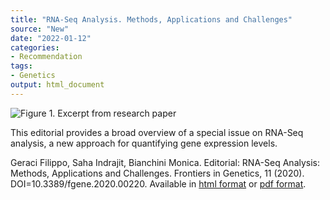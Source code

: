 ```yaml
---
title: "RNA-Seq Analysis. Methods, Applications and Challenges"
source: "New"
date: "2022-01-12"
categories:
- Recommendation
tags:
- Genetics
output: html_document
---
```


![Figure 1. Excerpt from research paper](http://www.pmean.com/new-images/22/rna-seq-analysis-01.png)

<div class="notes">

This editorial provides a broad overview of a special issue on RNA-Seq analysis, a new approach for quantifying gene expression levels.

Geraci Filippo, Saha Indrajit, Bianchini Monica. Editorial: RNA-Seq Analysis: Methods, Applications and Challenges. Frontiers in Genetics, 11 (2020). DOI=10.3389/fgene.2020.00220. Available in [html format][fil1] or [pdf format][fil2].

[fil1]: https://www.frontiersin.org/articles/10.3389/fgene.2020.00220/full
[fil2]: https://www.frontiersin.org/articles/10.3389/fgene.2020.00220/pdf
	  
</div>